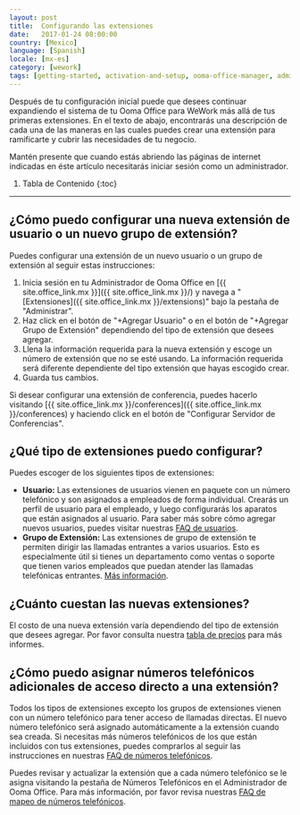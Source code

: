 ```yaml
---
layout: post
title:  Configurando las extensiones
date:   2017-01-24 08:00:00
country: [Mexico]
language: [Spanish]
locale: [mx-es]
category: [wework]
tags: [getting-started, activation-and-setup, ooma-office-manager, admin-features, user-management, wework]
---
```


Después de tu configuración inicial puede que desees continuar expandiendo el sistema de tu Ooma Office para WeWork más allá de tus primeras extensiones. En el texto de abajo, encontrarás una descripción de cada una de las maneras en las cuales puedes crear una extensión para ramificarte y cubrir las necesidades de tu negocio. 

Mantén presente que cuando estás abriendo las páginas de internet indicadas en éste artículo necesitarás iniciar sesión como un administrador.

1. Tabla de Contenido
{:toc}
* * *

## ¿Cómo puedo configurar una nueva extensión de usuario o un nuevo grupo de extensión?

Puedes configurar una extensión de un nuevo usuario o un grupo de extensión al seguir estas instrucciones:

1. Inicia sesión en tu Administrador de Ooma Office en [{{ site.office_link.mx }}]({{ site.office_link.mx }}/) y navega a "[Extensiones]({{ site.office_link.mx }}/extensions)" bajo la pestaña de "Administrar".
2. Haz click en el botón de "+Agregar Usuario" o en el botón de "+Agregar Grupo de Extensión" dependiendo del tipo de extensión que desees agregar. 
3. Llena la información requerida para la nueva extensión y escoge un número de extensión que no se esté usando. La información requerida será diferente dependiente del tipo extensión que hayas escogido crear.
4. Guarda tus cambios.

Si desear configurar una extensión de conferencia, puedes hacerlo visitando [{{ site.office_link.mx }}/conferences]({{ site.office_link.mx }}/conferences) y haciendo click en el botón de "Configurar Servidor de Conferencias".

## ¿Qué tipo de extensiones puedo configurar?

Puedes escoger de los siguientes tipos de extensiones:

* **Usuario:** Las extensiones de usuarios vienen en paquete con un número telefónico y son asignados a empleados de forma individual. Crearás un perfil de usuario para el empleado, y luego configurarás los aparatos que están asignados al usuario. Para saber más sobre cómo agregar nuevos usuarios, puedes visitar nuestras [FAQ de usuarios](/mx/es/adding-a-new-user).
* **Grupo de Extensión:** Las extensiones de grupo de extensión te permiten dirigir las llamadas entrantes a varios usuarios. Esto es especialmente útil si tienes un departamento como ventas o soporte que tienen varios empleados que puedan atender las llamadas telefónicas entrantes. [Más información](/mx/es/ring-groups).

## ¿Cuánto cuestan las nuevas extensiones?

El costo de una nueva extensión varía dependiendo del tipo de extensión que desees agregar. Por favor consulta nuestra [tabla de precios](/mx/es/ooma-office-pricing-chart) para más informes.

## ¿Cómo puedo asignar números telefónicos adicionales de acceso directo a una extensión?

Todos los tipos de extensiones excepto los grupos de extensiones vienen con un número telefónico para tener acceso de llamadas directas. El nuevo número telefónico será asignado automáticamente a la extensión cuando sea creada. Si necesitas más números telefónicos de los que están incluidos con tus extensiones, puedes comprarlos al seguir las instrucciones en nuestras [FAQ de números telefónicos](/mx/es/adding-additional-phone-numbers).

Puedes revisar y actualizar la extensión que a cada número telefónico se le asigna visitando la pestaña de Números Telefónicos en el Administrador de Ooma Office. Para más información, por favor revisa nuestras [FAQ de mapeo de números telefónicos](/mx/es/mapping-phone-numbers).